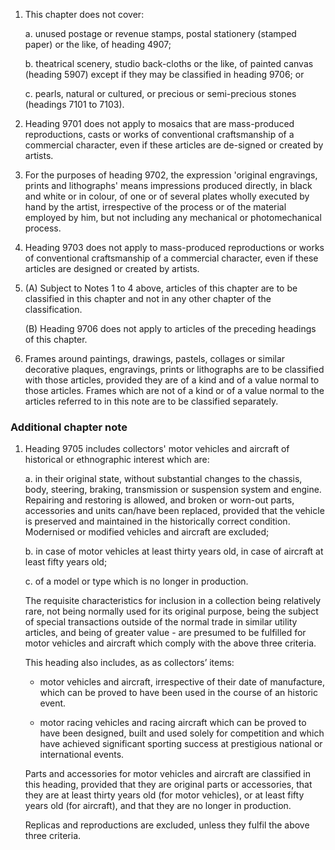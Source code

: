1. This chapter does not cover:

    a. unused postage or revenue stamps, postal stationery (stamped paper) or the like, of heading 4907;
    
    b. theatrical scenery, studio back-cloths or the like, of painted canvas (heading 5907) except if they may be classified in heading 9706; or
    
    c. pearls, natural or cultured, or precious or semi-precious stones (headings 7101 to 7103).

2. Heading 9701 does not apply to mosaics that are mass-produced reproductions, casts or works of conventional craftsmanship of a commercial character, even if these articles are   de-signed or created by artists. 

3. For the purposes of heading 9702, the expression 'original engravings, prints and lithographs' means impressions produced directly, in black and white or in colour, of one or of several plates wholly executed by hand by the artist, irrespective of the process or of the material employed by him, but not including any mechanical or photomechanical process.

4. Heading 9703 does not apply to mass-produced reproductions or works of conventional craftsmanship of a commercial character, even if these articles are designed or created by artists.

5. (A) Subject to Notes 1 to 4 above, articles of this chapter are to be classified in this chapter and not in any other chapter of the classification.

    (B) Heading 9706 does not apply to articles of the preceding headings of this chapter.

6. Frames around paintings, drawings, pastels, collages or similar decorative plaques, engravings, prints or lithographs are to be classified with those articles, provided they are of a kind and of a value normal to those articles. Frames which are not of a kind or of a value normal to the articles referred to in this note are to be classified separately.

### Additional chapter note

1. Heading 9705 includes collectors' motor vehicles and aircraft of historical or ethnographic interest which are:

    a. in their original state, without substantial changes to the chassis, body, steering, braking, transmission or suspension system and engine. Repairing and restoring is allowed, and broken or worn-out parts, accessories and units can/have been replaced, provided that the vehicle is preserved and maintained in the historically correct condition. Modernised or modified vehicles and aircraft are excluded;
    
    b. in case of motor vehicles at least thirty years old, in case of aircraft at least fifty years old;
    
    c. of a model or type which is no longer in production.
    
    The requisite characteristics for inclusion in a collection being relatively rare, not being normally used for its original purpose, being the subject of special transactions outside of the normal trade in similar utility articles, and being of greater value - are presumed to be fulfilled for motor vehicles and aircraft which comply with the above three criteria.
    
    This heading also includes, as as collectors’ items:
    
    - motor vehicles and aircraft, irrespective of their date of manufacture, which can be proved to have been used in the course of an historic event.
    
    - motor racing vehicles and racing aircraft which can be proved to have been designed, built and used solely for competition and which have achieved significant sporting success at prestigious national or international events. 
    
    Parts and accessories for motor vehicles and aircraft are classified in this heading, provided that they are original parts or accessories, that they are at least thirty years old (for motor vehicles), or at least fifty years old (for aircraft), and that they are no longer in production.
    
    Replicas and reproductions are excluded, unless they fulfil the above three criteria.
